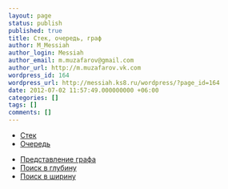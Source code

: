 ```yaml
---
layout: page
status: publish
published: true
title: Стек, очередь, граф
author: M_Messiah
author_login: Messiah
author_email: m.muzafarov@gmail.com
author_url: http://m.muzafarov.vk.com
wordpress_id: 164
wordpress_url: http://messiah.ks8.ru/wordpress/?page_id=164
date: 2012-07-02 11:57:49.000000000 +06:00
categories: []
tags: []
comments: []
---
```

<ul>
	<li><a title="Стек" href="http://messiah.ks8.ru/usu/cpp/structures/stack/">Стек</a></li>
	<li><a title="Очередь" href=" http://messiah.ks8.ru/usu/cpp/structures/c_queue/">Очередь</a></li>
</ul>
<div></div>
<ul>
	<li><a title="Граф" href="http://messiah.ks8.ru/usu/cpp/structures/graph/">Представление графа</a></li>
	<li><a title="Поиск в глубину" href="http://messiah.ks8.ru/usu/cpp/structures/dfs/">Поиск в глубину</a></li>
	<li><a title="Поиск в ширину" href="http://messiah.ks8.ru/usu/cpp/structures/wfs/">Поиск в ширину</a></li>
</ul>
